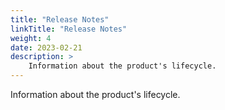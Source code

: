 ```yaml
---
title: "Release Notes"
linkTitle: "Release Notes"
weight: 4
date: 2023-02-21
description: >
    Information about the product's lifecycle.
---
```


Information about the product's lifecycle.

